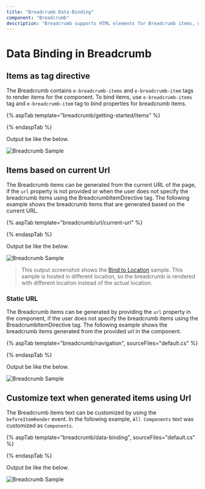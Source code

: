 ```yaml
---
title: "Breadcrumb Data-Binding"
component: "Breadcrumb"
description: "Breadcrumb supports HTML elements for Breadcrumb items, databinding with local data source, parent child data, array of JSON data, and remote service with query."
---
```


# Data Binding in Breadcrumb

## Items as tag directive

The Breadcrumb contains `e-breadcrumb-items` and `e-breadcrumb-item` tags to render items for the component. To bind items, use  `e-breadcrumb-items` tag and `e-breadcrumb-item` tag to bind properties for breadcrumb items.

{% aspTab template="breadcrumb/getting-started/items" %}

{% endaspTab %}

Output be like the below.

![Breadcrumb Sample](./images/items.PNG)

## Items based on current Url

The Breadcrumb items can be generated from the current URL of the page, if the `url` property is not provided or when the user does not specify the breadcrumb items using the BreadcrumbItemDirective tag. The following example shows the breadcrumb items that are generated based on the current URL.

{% aspTab template="breadcrumb/url/current-url" %}

{% endaspTab %}

Output be like the below.

![Breadcrumb Sample](./images/breadcrumb-current-url.PNG)

> This output screenshot shows the [Bind to Location](https://ej2.syncfusion.com/aspnetcore/Breadcrumb/BindToLocation#/bootstrap5) sample.
> This sample is hosted in different location, so the breadcrumb is rendered with different location instead of the actual location.

### Static URL

The Breadcrumb items can be generated by providing the `url` property in the component, if the user does not specify the breadcrumb items using the BreadcrumbItemDirective tag. The following example shows the breadcrumb items generated from the provided url in the component.

{% aspTab template="breadcrumb/navigation", sourceFiles="default.cs" %}

{% endaspTab %}

Output be like the below.

![Breadcrumb Sample](./images/static.PNG)

## Customize text when generated items using Url

The Breadcrumb items text can be customized by using the `beforeItemRender` event. In the following example, `All Components` text was customized as `Components`.

{% aspTab template="breadcrumb/data-binding", sourceFiles="default.cs" %}

{% endaspTab %}

Output be like the below.

![Breadcrumb Sample](./images/data-binding.PNG)